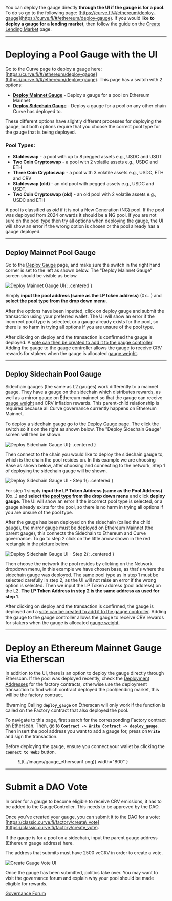 You can deploy the gauge directly **through the UI if the gauge is for a pool**.  To do so go to the following page: [https://curve.fi/#/ethereum/deploy-gauge](https://curve.fi/#/ethereum/deploy-gauge).  If you would like **to deploy a gauge for a lending market**, then follow the guide on the [Create Lending Market](../lending/create-lending-market.md#deploying-a-gauge) page.

---

# **Deploying a Pool Gauge with the UI**

Go to the Curve page to deploy a gauge here: [https://curve.fi/#/ethereum/deploy-gauge](https://curve.fi/#/ethereum/deploy-gauge).  This page has a switch with 2 options:

- [**Deploy Mainnet Gauge**](#deploy-mainnet-pool-gauge) - Deploy a gauge for a pool on Ethereum Mainnet
- [**Deploy Sidechain Gauge**](#deploy-sidechain-pool-gauge) - Deploy a gauge for a pool on any other chain Curve has deployed to.

These different options have slightly different processes for deploying the gauge, but both options require that you choose the correct pool type for the gauge that is being deployed.

### **Pool Types:**

- **Stableswap** - a pool with up to 8 pegged assets e.g., USDC and USDT
- **Two Coin Cryptoswap** - a pool with 2 volatile assets e.g., USDC and ETH
- **Three Coin Cryptoswap** - a pool with 3 volatile assets e.g., USDC, ETH and CRV
- **Stableswap (old)** - an old pool with pegged assets e.g., USDC and USDT.
- **Two Coin Cryptoswap (old)** - an old pool with 2 volatile assets e.g., USDC and ETH

A pool is classified as *old* if it is not a New Generation (NG) pool.  If the pool was deployed from 2024 onwards it should be a NG pool.  If you are not sure on the pool type then try all options when deploying the gauge, the UI will show an error if the wrong option is chosen or the pool already has a gauge deployed.

---

## **Deploy Mainnet Pool Gauge**

Go to the [Deploy Gauge](https://curve.fi/#/ethereum/deploy-gauge) page, and make sure the switch in the right hand corner is set to the left as shown below.  The  "Deploy Mainnet Gauge" screen should be visible as below.

![Deploy Mainnet Gauge UI](../images/ui/deploy-mainnet-gauge.png){: .centered }

Simply **input the  pool address (same as the LP token address)** (0x...) and **select the [pool type](#pool-types) from the drop down menu**.

After the options have been inputted, click on deploy gauge and submit the transaction using your preferred wallet.  The UI will show an error if the incorrect pool type is selected, or a gauge already exists for the pool, so there is no harm in trying all options if you are unsure of the pool type.

After clicking on deploy and the transaction is confirmed the gauge is deployed.  A [vote can then be created to add it to the gauge controller](#submit-a-dao-vote).  Adding the gauge to the gauge controller allows the gauge to receive CRV rewards for stakers when the gauge is allocated [gauge weight](./gauge-weights.md).

---

## **Deploy Sidechain Pool Gauge**

Sidechain gauges (the same as L2 gauges) work differently to a mainnet gauge.  They have a gauge on the sidechain which distributes rewards, as well as a mirror gauge on Ethereum mainnet so that the gauge can receive [gauge weight](./gauge-weights.md) and CRV inflation rewards.  This parent-child relationship is required because all Curve governance currently happens on Ethereum Mainnet.

To deploy a sidechain gauge go to the [Deploy Gauge](https://curve.fi/#/ethereum/deploy-gauge) page. The click the  switch so it's on the right as shown below.  The "Deploy Sidechain Gauge" screen will then be shown.

![Deploy Sidechain Gauge UI](../images/ui/deploy-sidechain-gauge.png){: .centered }

Then connect to the chain you would like to deploy the sidechain gauge to, which is the chain the pool resides on.  In this example we are choosing Base as shown below, after choosing and connecting to the network, Step 1 of deploying the sidechain gauge will be shown.

![Deploy Sidechain Gauge UI - Step 1](../images/ui/deploy-sidechain-gauge-step1.png){: .centered }

For step 1 simply **input the LP Token Address (same as the Pool Address)** (0x...) and **select the [pool type](#pool-types) from the drop down menu** and click **deploy gauge**. The UI will show an error if the incorrect pool type is selected, or a gauge already exists for the pool, so there is no harm in trying all options if you are unsure of the pool type.

After the gauge has been deployed on the sidechain (called the child gauge), the mirror gauge must be deployed on Ethereum Mainnet (the parent gauge), this connects the Sidechain to Ethereum and Curve governance.  To go to step 2 click on the little arrow shown in the red rectangle in the picture below:

![Deploy Sidechain Gauge UI - Step 2](../images/ui/deploy-sidechain-gauge-step2.png){: .centered }

Then choose the network the pool resides by clicking on the Network dropdown menu, in this example we have chosen base, as that's where the sidechain gauge was deployed.  The same pool type as in step 1 must be selected carefully in step 2, as the UI will not raise an error if the wrong option is selected.  Then we input the LP Token address (pool address) on the L2.  **The LP Token Address in step 2 is the same address as used for step 1**.  

After clicking on deploy and the transaction is confirmed, the gauge is deployed and a [vote can be created to add it to the gauge controller](#submit-a-dao-vote).  Adding the gauge to the gauge controller allows the gauge to receive CRV rewards for stakers when the gauge is allocated [gauge weight](./gauge-weights.md).

---

# **Deploy an Ethereum Mainnet Gauge via Etherscan**

In addition to the UI, there is an option to deploy the gauge directly through Etherscan. If the pool was deployed recently, check the [Deployment Addresses](https://docs.curve.fi/references/deployed-contracts/) for the factory contracts, otherwise use the deployment transaction to find which contract deployed the pool/lending market, this will be the factory contract.

!!!warning
    Calling **`deploy_gauge`** on Etherscan will only work if the function is called on the Factory contract that also deployed the pool.

To navigate to this page, first search for the corresponding Factory contract on Etherscan. Then, go to **`Contract -> Write Contract -> deploy_gauge`**.  
Then insert the pool address you want to add a gauge for, press on **`Write`** and sign the transaction.  

Before deploying the gauge, ensure you connect your wallet by clicking the **`Connect to Web3`** button.

<figure markdown>
  ![](../images/gauge_etherscan1.png){ width="800" }
  <figcaption></figcaption>
</figure>

---

# **Submit a DAO Vote**

In order for a gauge to become eligible to receive CRV emissions, it has to be added to the GaugeController. This needs to be approved by the DAO.

Once you've created your gauge, you can submit it to the DAO for a vote: [https://classic.curve.fi/factory/create\_vote](https://classic.curve.fi/factory/create_vote)​.

If the gauge is for a pool on a sidechain, input the parent gauge address (Ethereum gauge address) here.

The address that submits must have 2500 veCRV in order to create a vote.

![Create Gauge Vote UI](../images/ui/create-gauge-vote.png)

Once the gauge has been submitted, politics take over. You may want to visit the governance forum and explain why your pool should be made eligible for rewards.

[Governance Forum](https://gov.curve.fi/)